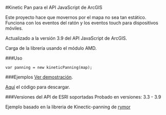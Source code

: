 #Kinetic Pan para el API JavaScript de ArcGIS

Este proyecto hace que movernos por el mapa no sea tan estático.
Funciona con los eventos del ratón y los eventos touch para dispositivos móviles.

Actualizado a la versión 3.9 del API JavaScript de ArcGIS.

Carga de la librería usando el módulo AMD. 

###Uso

```var panning = new kineticPanning(map);```

###Ejemplos
[Ver demostración](http://91.121.152.137/apps/kineticPanning/).

[Aquí](https://github.com/saik003/Apps-JavaScript/tree/master/kineticPanning) el código para descargar.  

###Versiones del API de ESRI soportadas
Probado en versiones: 3.3 - 3.9

Ejemplo basado en la libreria de Kinectic-panning de [rymor](https://github.com/rymor/esri-kinetic-panning)

